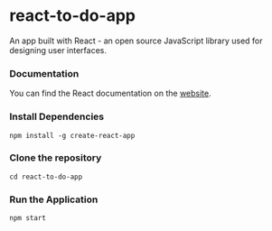 # react-to-do-app

An app built with React - an open source JavaScript library used for designing user interfaces.


### Documentation
You can find the React documentation on the [website](https://reactjs.org/).


### Install Dependencies

```
npm install -g create-react-app
```

### Clone the repository

```
cd react-to-do-app
```

### Run the Application

```
npm start
```
